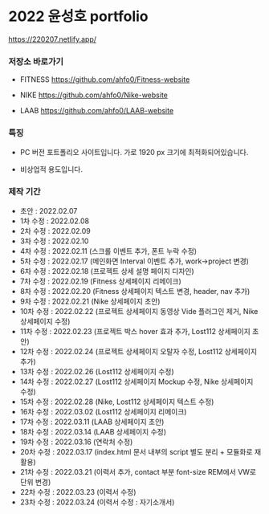 # 2022 윤성호 portfolio

https://220207.netlify.app/

### 저장소 바로가기

- FITNESS
  https://github.com/ahfo0/Fitness-website
  
- NIKE
  https://github.com/ahfo0/Nike-website
  
- LAAB
  https://github.com/ahfo0/LAAB-website


### 특징

- PC 버전 포트폴리오 사이트입니다.
  가로 1920 px 크기에 최적화되어있습니다.

- 비상업적 용도입니다.

### 제작 기간

- 초안 : 2022.02.07
- 1차 수정 : 2022.02.08
- 2차 수정 : 2022.02.09
- 3차 수정 : 2022.02.10
- 4차 수정 : 2022.02.11 (스크롤 이벤트 추가, 폰트 누락 수정)
- 5차 수정 : 2022.02.17 (메인화면 Interval 이벤트 추가, work->project 변경)
- 6차 수정 : 2022.02.18 (프로젝트 상세 설명 페이지 디자인)
- 7차 수정 : 2022.02.19 (Fitness 상세페이지 리메이크)
- 8차 수정 : 2022.02.20 (Fitness 상세페이지 텍스트 변경, header, nav 추가)
- 9차 수정 : 2022.02.21 (Nike 상세페이지 초안)
- 10차 수정 : 2022.02.22 (프로젝트 상세페이지 동영상 Vide 플러그인 제거, Nike 상세페이지 수정)
- 11차 수정 : 2022.02.23 (프로젝트 박스 hover 효과 추가, Lost112 상세페이지 초안)
- 12차 수정 : 2022.02.24 (프로젝트 상세페이지 오탈자 수정, Lost112 상세페이지 추가)
- 13차 수정 : 2022.02.26 (Lost112 상세페이지 수정)
- 14차 수정 : 2022.02.27 (Lost112 상세페이지 Mockup 수정, Nike 상세페이지 수정)
- 15차 수정 : 2022.02.28 (Nike, Lost112 상세페이지 텍스트 수정)
- 16차 수정 : 2022.03.02 (Lost112 상세페이지 리메이크)
- 17차 수정 : 2022.03.11 (LAAB 상세페이지 초안)
- 18차 수정 : 2022.03.14 (LAAB 상세페이지 수정)
- 19차 수정 : 2022.03.16 (연락처 수정)
- 20차 수정 : 2022.03.17 (index.html 문서 내부의 script 별도 분리 + 모듈화로 재활용)
- 21차 수정 : 2022.03.21 (이력서 추가, contact 부분 font-size REM에서 VW로 단위 변경)
- 22차 수정 : 2022.03.23 (이력서 수정)
- 23차 수정 : 2022.03.24 (이력서 수정 : 자기소개서)
